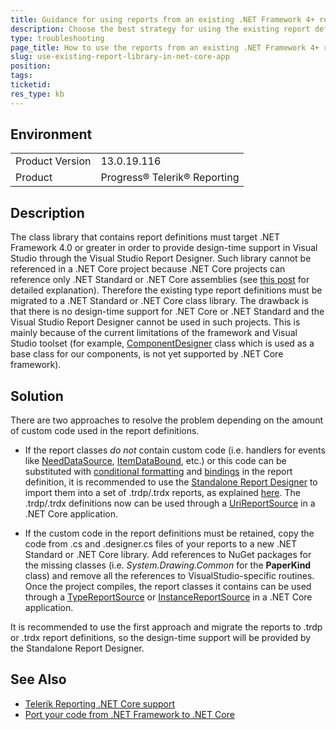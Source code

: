 ```yaml
---
title: Guidance for using reports from an existing .NET Framework 4+ report library in a .NET Core application
description: Choose the best strategy for using the existing report definitions from a .NET Framework 4.0 class library in a .NET Core application.
type: troubleshooting
page_title: How to use the reports from an existing .NET Framework 4+ report library in a .NET Core application
slug: use-existing-report-library-in-net-core-app
position: 
tags: 
ticketid:
res_type: kb
---
```


## Environment
<table>
	<tr>
		<td>Product Version</td>
		<td>13.0.19.116</td>
	</tr>
	<tr>
		<td>Product</td>
		<td>Progress® Telerik® Reporting</td>
	</tr>
</table>

## Description
The class library that contains report definitions must target .NET Framework 4.0 or greater in order to provide design-time support in Visual Studio through the Visual Studio Report Designer.
Such library cannot be referenced in a .NET Core project because .NET Core projects can reference only .NET Standard or .NET Core assemblies (see [this post](https://www.hanselman.com/blog/HowToReferenceANETCoreLibraryInWinFormsOrNETStandardExplained.aspx) for detailed explanation).
Therefore the existing type report definitions must be migrated to a .NET Standard or .NET Core class library. 
The drawback is that there is no design-time support for .NET Core or .NET Standard and the Visual Studio Report Designer cannot be used in such projects.
This is mainly because of the current limitations of the framework and Visual Studio toolset (for example, [ComponentDesigner](https://docs.microsoft.com/en-us/dotnet/api/system.componentmodel.design.componentdesigner?view=netframework-4.7.2) class which is used as a base class for our components, is not yet supported by .NET Core framework).

## Solution
There are two approaches to resolve the problem depending on the amount of custom code used in the report definitions.
* If the report classes *do not* contain custom code (i.e. handlers for events like [NeedDataSource](https://docs.telerik.com/reporting/e-telerik-reporting-dataitem-needdatasource), 
[ItemDataBound](https://docs.telerik.com/reporting/e-telerik-reporting-reportitembase-itemdatabound), etc.) or this code can be substituted
with [conditional formatting](https://docs.telerik.com/reporting/styling-conditional-formatting)
and [bindings](https://docs.telerik.com/reporting/expressions-bindings) in the report definition, it is recommended to use the 
[Standalone Report Designer](https://docs.telerik.com/reporting/standalone-report-designer) to import them into a set of .trdp/.trdx reports, as explained [here](https://docs.telerik.com/reporting/standalone-report-designer-import-clr-reports).
The .trdp/.trdx definitions now can be used through a [UriReportSource](https://docs.telerik.com/reporting/t-telerik-reporting-urireportsource) in a .NET Core application.

* If the custom code in the report definitions must be retained, copy the code from .cs and .designer.cs files of your reports to a new .NET Standard or .NET Core library. 
Add references to NuGet packages for the missing classes (i.e. *System.Drawing.Common* for the **PaperKind** class) and remove all the references to VisualStudio-specific routines. 
Once the project compiles, the report classes it contains can be used through a [TypeReportSource](https://docs.telerik.com/reporting/t-telerik-reporting-typereportsource)
or [InstanceReportSource](https://docs.telerik.com/reporting/t-telerik-reporting-instancereportsource) in a .NET Core application.

It is recommended to use the first approach and migrate the reports to .trdp or .trdx report definitions, 
so the design-time support will be provided by the Standalone Report Designer. 

## See Also
* [Telerik Reporting .NET Core support](https://docs.telerik.com/reporting/use-reports-in-net-core-apps)
* [Port your code from .NET Framework to .NET Core](https://docs.microsoft.com/en-us/dotnet/core/porting/)
